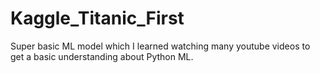 # Kaggle_Titanic_First
Super basic ML model which I learned watching many youtube videos to get a basic understanding about Python ML.
